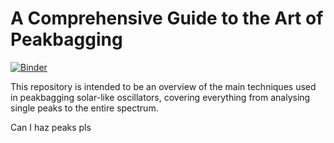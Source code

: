 # A Comprehensive Guide to the Art of Peakbagging

[![Binder](https://mybinder.org/badge_logo.svg)](https://mybinder.org/v2/gh/jsk389/IntroToPeakBagging/master)

This repository is intended to be an overview of the main techniques used in peakbagging solar-like oscillators, covering everything from analysing single peaks to the entire spectrum.

Can I haz peaks pls
